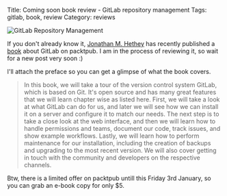 Title: Coming soon book review - GitLab repository management
Tags: gitlab, book, review
Category: reviews

![GitLab Repository Management](http://www.packtpub.com/sites/default/files/1794OS.jpg)

If you don't already know it, [Jonathan M. Hethey][twitter] has recently published a [book][] 
about GitLab on packtpub. I am in the process of reviewing it, so wait for a new post very soon :)

I'll attach the preface so you can get a glimpse of what the book covers.

> In this book, we will take a tour of the version control system GitLab, which is based
> on Git. It's open source and has many great features that we will learn chapter wise
> as listed here. First, we will take a look at what GitLab can do for us, and later we
> will see how we can install it on a server and configure it to match our needs.
> The next step is to take a close look at the web interface, and then we will learn
> how to handle permissions and teams, document our code, track issues, and show
> example workflows.
> Lastly, we will learn how to perform maintenance for our installation, including the
> creation of backups and upgrading to the most recent version. We will also cover
> getting in touch with the community and developers on the respective channels.

Btw, there is a limited offer on packtpub untill this Friday 3rd January, so you can grab an e-book copy
for only $5.

[book]: http://bit.ly/1fTUYMy
[twitter]: https://twitter.com/JonathanMH_com